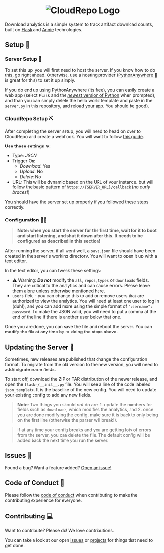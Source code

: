 <h1 align="center">
  <img src="https://cloudrepo.io/assets/img/logo/square/CloudRepo-Square-Brand-Blue.png" alt="CloudRepo Logo">
</h1>

Download analytics is a simple system to track artifact download counts, built on [Flask](https://palletsprojects.com/p/flask/) and [Annie](https://github.com/annieapp/annie) technologies.

## Setup :wrench:

### Server Setup :hammer:

To set this up, you will first need to host the server. If you know how to do this, go right ahead.  Otherwise, use a hosting provider ([PythonAnywhere :link:](https://pythonanywhere.com) is great for this) to set it up simply.

If you do end up using PythonAnywhere (its free), you can easily create a web app (select `Flask` and the [*newest* version of Python](https://www.python.org/downloads/) when prompted), and than you can simply delete the hello world template and paste in the `server.py` in this repository, and reload your app. You should be good).

### CloudRepo Setup :pick:

After completing the server setup, you will need to head on over to CloudRepo and create a webhook.  You will want to follow [this guide](https://www.cloudrepo.io/docs/webhooks.html#creating-a-cloudrepo-webhook).

**Use these settings** :gear::

* Type: *JSON*
* Trigger On:
  * *Download*: Yes
  * *Upload*: No
  * *Delete*: No
* URL: This will be dynamic based on the URL of your instance, but will follow the basic pattern of `https://{SERVER_URL}/callback` (*no curly braces!*)

You should have the server set up properly if you followed these steps correctly.

### Configuration :woman_mechanic:

> **Note: when you start the server for the first time, wait for it to boot and start listening, and shut it down after this. It needs to be configured as described in this section!**

After running the server, if all went well, a `save.json` file should have been created in the server's working directory. You will want to open it up with a text editor.

In the text editor, you can tweak these settings:

* :warning: Warning: ***Do not*** modify the `all`, `repos`, `types` or `downloads` fields. They are critical to the analytics and can cause errors. Please leave them alone unless otherwise mentioned here.
* `users` field - you can change this to add or remove users that are authorized to view the analytics. You will need at least one user to log in (duh!), and you can add more using the simple format of `"username": password`. To make the JSON valid, you will need to put a comma at the end of the line if there is another user below that one.

Once you are done, you can save the file and reboot the server.
You can modify the file at any time by re-doing the steps above.

## Updating the Server :rocket:

Sometimes, new releases are published that change the configuration format. To migrate from the old version to the new version, you will need to add/migrate some fields.

To start off, download the ZIP or TAR distribution of the newer release, and open the `flaskr/__init__.py` file. You will see a line of the code labeled `json_template`. It is the baseline of the new config. You will need to update your existing config to add any new fields.

> **Note**: Two things you should *not* do are: 1. update the numbers for fields such as `downloads`, which modifies the analytics, and 2. once you are done modifying the config, make sure it is back to only being on the first line (otherwise the parser will break!).

> If at any time your config breaks and you are getting lots of errors from the server, you can delete the file. The default config will be added back the next time you run the server.

## Issues :rotating_light:

Found a bug? Want a feature added? [Open an issue!](https://github.com/CloudRepoOSS/download-analytics/issues)

## Code of Conduct :page_with_curl:

Please follow the [code of conduct](https://cloudrepooss.github.io/download-analytics/CODE_OF_CONDUCT) when contributing to make the contributing experience for everyone.

## Contributing :computer:

Want to contribute? Please do! We love contributions.

You can take a look at our open [issues](https://github.com/CloudRepoOSS/download-analytics/issues) or [projects](https://github.com/CloudRepoOSS/download-analytics/projects) for things that need to get done.
